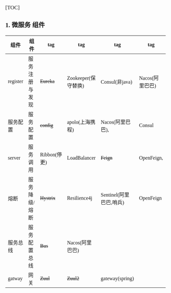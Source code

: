 <span  style="font-family: Simsun,serif; font-size: 17px; ">

[TOC]

### 1. 微服务 组件

| 组件       | 组件      | tag         | tag             | tag               | tag         |
|----------|---------|-------------|-----------------|-------------------|-------------|
| register | 服务注册与发现 | ~~Eureka~~  | Zookeeper(保守替换) | Consul(非java)     | Nacos(阿里巴巴) |
| 服务配置     | 服务配置    | ~~config~~  | apolo(上海携程)     | Nacos(阿里巴巴),      | Consul      |
| server   | 服务调用    | Ribbon(停更)  | LoadBalancer    | ~~Feign~~         | OpenFeign,  |
| 熔断       | 服务降级/熔断 | ~~Hystrix~~ | Resilience4j    | Sentinel(阿里巴巴,哨兵) | OpenFeign   |
| 服务总线     | 服务配置总线  | ~~Bus~~     | Nacos(阿里巴巴)     |                   |             |
| gatway   | 网关      | ~~Zuul~~    | ~~Zuul2~~       | gateway(spring)   |             |

</span>